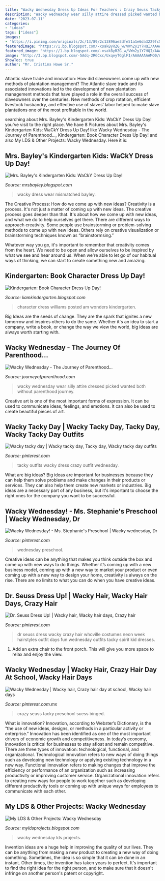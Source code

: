 ```yaml
---
title: "Wacky Wednesday Dress Up Ideas For Teachers : Crazy Seuss Tacky Preschool Suess Binged"
description: "Wacky wednesday wear silly attire dressed picked wanted both without parenthood journey"
date: "2023-07-11"
categories:
- "ideas"
tags: ["ideas"]
images:
- "https://i.pinimg.com/originals/2c/13/89/2c13896ae3dfe51a1e6da3229fc59f4a.jpg"
featuredImage: "https://1.bp.blogspot.com/-xsakByRZG_w/VWn2y1Y7HQI/AAAAAAACEpw/b6VkNzsPzpI/s1600/DSC07187.JPG"
featured_image: "https://1.bp.blogspot.com/-xsakByRZG_w/VWn2y1Y7HQI/AAAAAAACEpw/b6VkNzsPzpI/s1600/DSC07187.JPG"
image: "http://3.bp.blogspot.com/-5Adq-2RGCxc/UxqeyTGglFI/AAAAAAAAMQ0/mCy7l89FfhA/s1600/IMG_1185.jpg"
ShowToc: true
author: "Mr. Cristina Howe Sr."
---
```



Atlantic slave trade and innovation: How did slaveowners come up with new methods of plantation management?
The Atlantic slave trade and its associated innovations led to the development of new plantation management methods that have played a role in the overall success of slaveowners over the centuries. New methods of crop rotation, efficient livestock husbandry, and effective use of slaves’ labor helped to make slave plantations one of the most profitable in the world.

	

		
searching about Mrs. Bayley&#039;s Kindergarten Kids: WaCkY Dress Up Day! you've visit to the right place. We have 8 Pictures about Mrs. Bayley&#039;s Kindergarten Kids: WaCkY Dress Up Day! like Wacky Wednesday - The Journey of Parenthood..., Kindergarten: Book Character Dress Up Day! and also My LDS &amp; Other Projects: Wacky Wednesday. Here it is:
		
    
## Mrs. Bayley&#039;s Kindergarten Kids: WaCkY Dress Up Day!

<img loading=lazy src="http://3.bp.blogspot.com/-5Adq-2RGCxc/UxqeyTGglFI/AAAAAAAAMQ0/mCy7l89FfhA/s1600/IMG_1185.jpg" onerror="this.onerror=null;this.src='https://tse1.mm.bing.net/th?id=OIP.dra05IGadXzdfGMW3HcJLQHaJ4&amp;pid=15.1';" alt="Mrs. Bayley&#039;s Kindergarten Kids: WaCkY Dress Up Day!">

_Source: mrsbayley.blogspot.com_

>wacky dress wear mismatched bayley. 

	

The Creative Process: How do we come up with new ideas?
Creativity is a process. It's not just a matter of coming up with new ideas. The creative process goes deeper than that. It's about how we come up with new ideas, and what we do to help ourselves get there.
There are different ways to approach creativity. Some people use brainstorming or problem-solving methods to come up with new ideas. Others rely on creative visualization or brainstorming techniques known as “brainstormsing.”

Whatever way you go, it's important to remember that creativity comes from the heart. We need to be open and allow ourselves to be inspired by what we see and hear around us. When we're able to let go of our habitual ways of thinking, we can start to create something new and amazing.

    
## Kindergarten: Book Character Dress Up Day!

<img loading=lazy src="http://1.bp.blogspot.com/_e3hu96kHnZA/SwbXsIYIHhI/AAAAAAAABP4/itY9Uv6uRgg/s1600/Book+Character+012.jpg" onerror="this.onerror=null;this.src='https://tse4.mm.bing.net/th?id=OIP.UzB4c4NQ1JwdjrLEW2v2hwHaJ4&amp;pid=15.1';" alt="Kindergarten: Book Character Dress Up Day!">

_Source: liamkindergarten.blogspot.com_

>character dress williams posted am wonders kindergarten. 

	

Big Ideas are the seeds of change. They are the spark that ignites a new tomorrow and inspires others to do the same. Whether it's an idea to start a company, write a book, or change the way we view the world, big ideas are always worth starting with.

    
## Wacky Wednesday - The Journey Of Parenthood...

<img loading=lazy src="https://1.bp.blogspot.com/-xsakByRZG_w/VWn2y1Y7HQI/AAAAAAACEpw/b6VkNzsPzpI/s1600/DSC07187.JPG" onerror="this.onerror=null;this.src='https://tse3.mm.bing.net/th?id=OIP.lgaJkXW7ip1AbqNRPA65YwHaKZ&amp;pid=15.1';" alt="Wacky Wednesday - The Journey of Parenthood...">

_Source: journeyofparenthood.com_

>wacky wednesday wear silly attire dressed picked wanted both without parenthood journey. 

	

Creative art is one of the most important forms of expression. It can be used to communicate ideas, feelings, and emotions. It can also be used to create beautiful pieces of art.

    
## Wacky Tacky Day | Wacky Tacky Day, Tacky Day, Wacky Tacky Day Outfits

<img loading=lazy src="https://i.pinimg.com/originals/fa/d6/2a/fad62a9f224b2f897f8fc0634b4071c7.jpg" onerror="this.onerror=null;this.src='https://tse3.mm.bing.net/th?id=OIP.nFamWQ2DaY_jB4HbkTtf4AHaJ4&amp;pid=15.1';" alt="Wacky tacky day | Wacky tacky day, Tacky day, Wacky tacky day outfits">

_Source: pinterest.com_

>tacky outfits wacky dress crazy outfit wednesday. 

	

What are big ideas?
Big ideas are important for businesses because they can help them solve problems and make changes in their products or services. They can also help them create new markets or industries. Big ideas are a necessary part of any business, but it's important to choose the right ones for the company you want to be successful.

    
## Wacky Wednesday! - Ms. Stephanie&#039;s Preschool | Wacky Wednesday, Dr

<img loading=lazy src="https://i.pinimg.com/736x/db/0d/22/db0d22c98ed5e056150dbc8a6d18fe0c.jpg" onerror="this.onerror=null;this.src='https://tse2.mm.bing.net/th?id=OIP.2TDtxvR6Q6uQOZ2RgssqSQHaLG&amp;pid=15.1';" alt="Wacky Wednesday! - Ms. Stephanie&#039;s Preschool | Wacky wednesday, Dr">

_Source: pinterest.com_

>wednesday preschool. 

	

Creative ideas can be anything that makes you think outside the box and come up with new ways to do things. Whether it’s coming up with a new business model, coming up with a new way to market your product or even coming up with a new way to design your home, creativity is always on the rise. There are no limits to what you can do when you have creative ideas.

    
## Dr. Seuss Dress Up! | Wacky Hair, Wacky Hair Days, Crazy Hair

<img loading=lazy src="https://i.pinimg.com/originals/2c/13/89/2c13896ae3dfe51a1e6da3229fc59f4a.jpg" onerror="this.onerror=null;this.src='https://tse4.mm.bing.net/th?id=OIP.rquBhO90XXpp5HCqt_tOgwHaLH&amp;pid=15.1';" alt="Dr. Seuss Dress Up! | Wacky hair, Wacky hair days, Crazy hair">

_Source: pinterest.com_

>dr seuss dress wacky crazy hair whoville costumes neon week hairstyles outfit days fun wednesday outfits tacky spirit kid dresses. 

	

1. Add an extra chair to the front porch. This will give you more space to relax and enjoy the view. 

    
## Wacky Wednesday | Wacky Hair, Crazy Hair Day At School, Wacky Hair Days

<img loading=lazy src="https://i.pinimg.com/originals/b4/dd/26/b4dd26fdb5b44ef5a64cfb162e999024.jpg" onerror="this.onerror=null;this.src='https://tse1.mm.bing.net/th?id=OIP.64glL4keJVqNoQpLSPynSwHaJ4&amp;pid=15.1';" alt="Wacky Wednesday | Wacky hair, Crazy hair day at school, Wacky hair days">

_Source: pinterest.com.mx_

>crazy seuss tacky preschool suess binged. 

	

What is innovation?
Innovation, according to Webster’s Dictionary, is the “the use of new ideas, designs, or methods in a particular activity or enterprise.” Innovation has been identified as one of the most important drivers of economic growth and competitiveness. In today’s economy, innovation is critical for businesses to stay afloat and remain competitive. There are three types of innovation: technological, functional, and organizational.
Technological innovation refers to new ways of doing things such as developing new technology or applying existing technology in a new way. Functional innovation refers to making changes that improve the efficiency or performance of an organization such as increasing productivity or improving customer service. Organizational innovation refers to creating new ways for people to work together such as developing different productivity tools or coming up with unique ways for employees to communicate with each other.

    
## My LDS &amp; Other Projects: Wacky Wednesday

<img loading=lazy src="https://1.bp.blogspot.com/-dKdtablkvew/TZKOjrc_lYI/AAAAAAAAAV8/-NnBKUF0v4k/s1600/146.JPG" onerror="this.onerror=null;this.src='https://tse2.mm.bing.net/th?id=OIP.sw7w-XTGU94oRz8SL6OaHgHaJ4&amp;pid=15.1';" alt="My LDS &amp; Other Projects: Wacky Wednesday">

_Source: myldsprojects.blogspot.com_

>wacky wednesday lds projects. 

	

Invention ideas are a huge help in improving the quality of our lives. They can be anything from making a new product to creating a new way of doing something. Sometimes, the idea is so simple that it can be done in an instant. Other times, the invention has taken years to perfect. It's important to find the right idea for the right person, and to make sure that it doesn't infringe on another person's patent or copyright.

